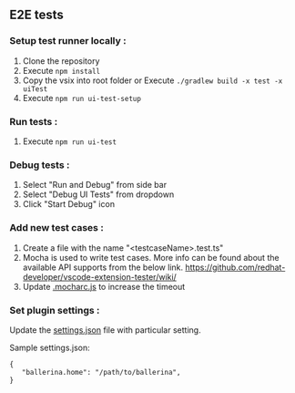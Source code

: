 ## E2E tests

### Setup test runner locally :

 1. Clone the repository
 2. Execute `npm install`
 3. Copy the vsix into root folder or Execute `./gradlew build -x test -x uiTest`
 4. Execute `npm run ui-test-setup`

### Run tests :

 1. Execute `npm run ui-test`

### Debug tests :

 1. Select "Run and Debug" from side bar
 2. Select "Debug UI Tests" from dropdown
 3. Click "Start Debug" icon

### Add new test cases : 

 1. Create a file with the name "\<testcaseName>.test.ts"
 2. Mocha is used to write test cases. More info can be found about the available API supports from the below link. https://github.com/redhat-developer/vscode-extension-tester/wiki/
 3. Update [.mocharc.js](.mocharc.js) to increase the timeout

### Set plugin settings :
 Update the [settings.json](settings.json) file with particular setting.
 
 Sample settings.json: 
 ```
{
    "ballerina.home": "/path/to/ballerina",
}
```
